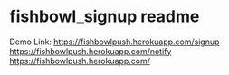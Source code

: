 # fishbowl_signup readme
Demo Link: https://fishbowlpush.herokuapp.com/signup
	   https://fishbowlpush.herokuapp.com/notify
	   https://fishbowlpush.herokuapp.com/	
